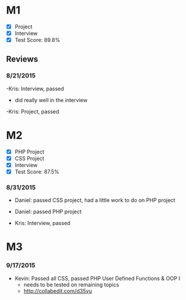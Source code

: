 # M1

- [x] Project
- [x] Interview
- [x] Test Score: 89.8%

## Reviews

### 8/21/2015
-Kris: Interview, passed 
  - did really well in the interview

-Kris: Project, passed

# M2
- [x] PHP Project
- [x] CSS Project
- [x] Interview
- [x] Test Score: 87.5%

### 8/31/2015
- Daniel: passed CSS project, had a little work to do on PHP project
- Daniel: passed PHP project

- Kris: Interview, passed

# M3

### 9/17/2015

- Kevin: Passed all CSS, passed PHP User Defined Functions & OOP I
  - needs to be tested on remaining topics
  - http://collabedit.com/d35yu

